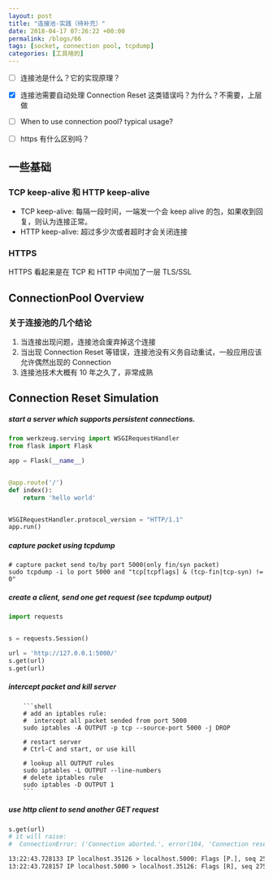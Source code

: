 ```yaml
---
layout: post
title: "连接池-实践（待补充）"
date: 2018-04-17 07:26:22 +00:00
permalink: /blogs/66
tags: [socket, connection pool, tcpdump]
categories: [工具啥的]
---
```

- [ ] 连接池是什么？它的实现原理？
- [x] 连接池需要自动处理 Connection Reset 这类错误吗？为什么？不需要，上层做
- [ ] When to use connection pool? typical usage?
- [ ] https 有什么区别吗？


## 一些基础
### TCP keep-alive 和 HTTP keep-alive
- TCP keep-alive: 每隔一段时间，一端发一个会 keep alive 的包，如果收到回复，则认为连接正常。
- HTTP keep-alive: 超过多少次或者超时才会关闭连接

### HTTPS
HTTPS 看起来是在 TCP 和 HTTP 中间加了一层 TLS/SSL

## ConnectionPool Overview
### 关于连接池的几个结论
1. 当连接出现问题，连接池会废弃掉这个连接
2. 当出现 Connection Reset 等错误，连接池没有义务自动重试，一般应用应该允许偶然出现的 Connection
3. 连接池技术大概有 10 年之久了，非常成熟

## Connection Reset Simulation

##### start a server which supports persistent connections.

```python
from werkzeug.serving import WSGIRequestHandler
from flask import Flask

app = Flask(__name__)


@app.route('/')
def index():
    return 'hello world'


WSGIRequestHandler.protocol_version = "HTTP/1.1"
app.run()
```

##### capture packet using tcpdump

```shell
# capture packet send to/by port 5000(only fin/syn packet)
sudo tcpdump -i lo port 5000 and "tcp[tcpflags] & (tcp-fin|tcp-syn) != 0"
```

##### create a client, send one get request (see tcpdump output)

```python
import requests


s = requests.Session()

url = 'http://127.0.0.1:5000/'
s.get(url)
s.get(url)
```

##### intercept packet and kill server

        ```shell
        # add an iptables rule:
        #  intercept all packet sended from port 5000
        sudo iptables -A OUTPUT -p tcp --source-port 5000 -j DROP

        # restart server
        # Ctrl-C and start, or use kill

        # lookup all OUTPUT rules
        sudo iptables -L OUTPUT --line-numbers
        # delete iptables rule
        sudo iptables -D OUTPUT 1
        ```

##### use http client to send another GET request

```python
s.get(url)
# it will raise:
#  ConnectionError: ('Connection aborted.', error(104, 'Connection reset by peer'))
```

```txt
13:22:43.728133 IP localhost.35126 > localhost.5000: Flags [P.], seq 2568123039:2568123183, ack 2754994964, win 359, options [nop,nop,TS val 3406097304 ecr 3405909308], length 144
13:22:43.728157 IP localhost.5000 > localhost.35126: Flags [R], seq 2754994964, win 0, length 0
```
